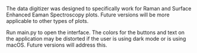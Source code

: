 The data digitizer was designed to specifically work for Raman and Surface Enhanced Eaman Spectroscopy plots. Future versions will be more applicable to other types of plots.

Run main.py to open the interface. The colors for the buttons and text on the application may be distorted if the user is using dark mode or is using macOS. Future versions will address this.


